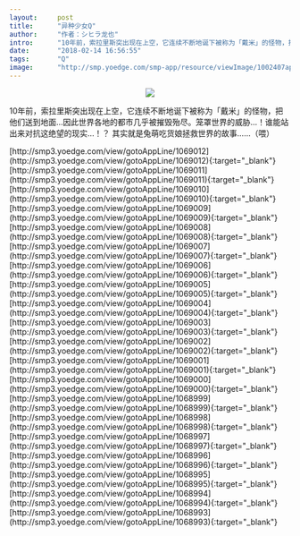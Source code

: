 ```yaml
---
layout:     post
title:      "异种少女Q"
author:     "作者：シヒラ龙也"
intro:      "10年前，索拉里斯突出现在上空，它连续不断地诞下被称为「戴米」的怪物，把他们送到地面…因此世界各地的都市几乎被摧毁殆尽。笼罩世界的威胁…！谁能站出来对抗这绝望的现实…！？ 其实就是兔萌吃货娘拯救世界的故事……（喂）"
date:       "2018-02-14 16:56:55"
tags:       "Q"
image:      "http://smp.yoedge.com/smp-app/resource/viewImage/1002407appline.png"
---
```

<div style="text-align: center">
<p><img src="http://smp.yoedge.com/smp-app/resource/viewImage/1002407appline.png"/></p>
</div>
<p class="post-meta">
<span>10年前，索拉里斯突出现在上空，它连续不断地诞下被称为「戴米」的怪物，把他们送到地面…因此世界各地的都市几乎被摧毁殆尽。笼罩世界的威胁…！谁能站出来对抗这绝望的现实…！？ 其实就是兔萌吃货娘拯救世界的故事……（喂）</span>
</p>
[http://smp3.yoedge.com/view/gotoAppLine/1069012](http://smp3.yoedge.com/view/gotoAppLine/1069012){:target="_blank"}
[http://smp3.yoedge.com/view/gotoAppLine/1069011](http://smp3.yoedge.com/view/gotoAppLine/1069011){:target="_blank"}
[http://smp3.yoedge.com/view/gotoAppLine/1069010](http://smp3.yoedge.com/view/gotoAppLine/1069010){:target="_blank"}
[http://smp3.yoedge.com/view/gotoAppLine/1069009](http://smp3.yoedge.com/view/gotoAppLine/1069009){:target="_blank"}
[http://smp3.yoedge.com/view/gotoAppLine/1069008](http://smp3.yoedge.com/view/gotoAppLine/1069008){:target="_blank"}
[http://smp3.yoedge.com/view/gotoAppLine/1069007](http://smp3.yoedge.com/view/gotoAppLine/1069007){:target="_blank"}
[http://smp3.yoedge.com/view/gotoAppLine/1069006](http://smp3.yoedge.com/view/gotoAppLine/1069006){:target="_blank"}
[http://smp3.yoedge.com/view/gotoAppLine/1069005](http://smp3.yoedge.com/view/gotoAppLine/1069005){:target="_blank"}
[http://smp3.yoedge.com/view/gotoAppLine/1069004](http://smp3.yoedge.com/view/gotoAppLine/1069004){:target="_blank"}
[http://smp3.yoedge.com/view/gotoAppLine/1069003](http://smp3.yoedge.com/view/gotoAppLine/1069003){:target="_blank"}
[http://smp3.yoedge.com/view/gotoAppLine/1069002](http://smp3.yoedge.com/view/gotoAppLine/1069002){:target="_blank"}
[http://smp3.yoedge.com/view/gotoAppLine/1069001](http://smp3.yoedge.com/view/gotoAppLine/1069001){:target="_blank"}
[http://smp3.yoedge.com/view/gotoAppLine/1069000](http://smp3.yoedge.com/view/gotoAppLine/1069000){:target="_blank"}
[http://smp3.yoedge.com/view/gotoAppLine/1068999](http://smp3.yoedge.com/view/gotoAppLine/1068999){:target="_blank"}
[http://smp3.yoedge.com/view/gotoAppLine/1068998](http://smp3.yoedge.com/view/gotoAppLine/1068998){:target="_blank"}
[http://smp3.yoedge.com/view/gotoAppLine/1068997](http://smp3.yoedge.com/view/gotoAppLine/1068997){:target="_blank"}
[http://smp3.yoedge.com/view/gotoAppLine/1068996](http://smp3.yoedge.com/view/gotoAppLine/1068996){:target="_blank"}
[http://smp3.yoedge.com/view/gotoAppLine/1068995](http://smp3.yoedge.com/view/gotoAppLine/1068995){:target="_blank"}
[http://smp3.yoedge.com/view/gotoAppLine/1068994](http://smp3.yoedge.com/view/gotoAppLine/1068994){:target="_blank"}
[http://smp3.yoedge.com/view/gotoAppLine/1068993](http://smp3.yoedge.com/view/gotoAppLine/1068993){:target="_blank"}


